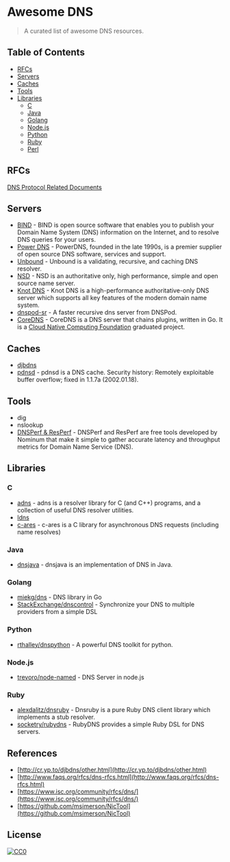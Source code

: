 # Awesome DNS

> A curated list of awesome DNS resources.

## Table of Contents

- [RFCs](#rfcs)
- [Servers](#servers)
- [Caches](#caches)
- [Tools](#tools)
- [Libraries](#libraries)
  - [C](#c)
  - [Java](#java)
  - [Golang](#golang)
  - [Node.js](#node.js)
  - [Python](#python)
  - [Ruby](#ruby)
  - [Perl](#perl)

## RFCs

[DNS Protocol Related Documents](http://www.faqs.org/rfcs/dns-rfcs.html)

## Servers

- [BIND](https://www.isc.org/downloads/bind/) - BIND is open source software that enables you to publish your Domain Name System (DNS) information on the Internet, and to resolve DNS queries for your users.
- [Power DNS](https://www.powerdns.com/) - PowerDNS, founded in the late 1990s, is a premier supplier of open source DNS software, services and support.
- [Unbound](http://unbound.net/) - Unbound is a validating, recursive, and caching DNS resolver.
- [NSD](https://www.nlnetlabs.nl/projects/nsd/) - NSD is an authoritative only, high performance, simple and open source name server.
- [Knot DNS](https://www.knot-dns.cz/) - Knot DNS is a high-performance authoritative-only DNS server which supports all key features of the modern domain name system.
- [dnspod-sr](https://github.com/DNSPod/dnspod-sr/) - A faster recursive dns server from DNSPod.
- [CoreDNS](https://coredns.io/) - CoreDNS is a DNS server that chains plugins, written in Go. It is a [Cloud Native Computing Foundation](https://cncf.io) graduated project.

## Caches

- [djbdns](http://cr.yp.to/djbdns.html)
- [pdnsd](http://members.home.nl/p.a.rombouts/pdnsd/) - pdnsd is a DNS cache. Security history: Remotely exploitable buffer overflow; fixed in 1.1.7a (2002.01.18).

## Tools

- dig
- nslookup
- [DNSPerf & ResPerf](https://nominum.com/measurement-tools/) - DNSPerf and ResPerf are free tools developed by Nominum that make it simple to gather accurate latency and throughput metrics for Domain Name Service (DNS).

## Libraries

### C

- [adns](https://www.chiark.greenend.org.uk/~ian/adns/) - adns is a resolver library for C (and C++) programs, and a collection of useful DNS resolver utilities.
- [ldns](http://www.dnsjava.org/)
- [c-ares](https://c-ares.haxx.se/) - c-ares is a C library for asynchronous DNS requests (including name resolves)

### Java

- [dnsjava](http://www.dnsjava.org/) - dnsjava is an implementation of DNS in Java.

### Golang

- [miekg/dns](https://github.com/miekg/dns) - DNS library in Go
- [StackExchange/dnscontrol](https://github.com/StackExchange/dnscontrol) - Synchronize your DNS to multiple providers from a simple DSL

### Python

- [rthalley/dnspython](https://github.com/rthalley/dnspython) - A powerful DNS toolkit for python.

### Node.js

- [trevoro/node-named](https://github.com/trevoro/node-named) - DNS Server in node.js

### Ruby

- [alexdalitz/dnsruby](https://github.com/alexdalitz/dnsruby) - Dnsruby is a pure Ruby DNS client library which implements a stub resolver.
- [socketry/rubydns](https://github.com/socketry/rubydns) - RubyDNS provides a simple Ruby DSL for DNS servers.

## References

- [http://cr.yp.to/djbdns/other.html](http://cr.yp.to/djbdns/other.html)
- [http://www.faqs.org/rfcs/dns-rfcs.html](http://www.faqs.org/rfcs/dns-rfcs.html)
- [https://www.isc.org/community/rfcs/dns/](https://www.isc.org/community/rfcs/dns/)
- [https://github.com/msimerson/NicTool](https://github.com/msimerson/NicTool)

## License

[![CC0](https://licensebuttons.net/p/zero/1.0/88x31.png)](https://creativecommons.org/publicdomain/zero/1.0/)
